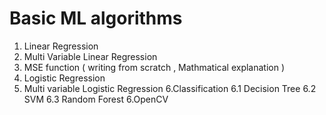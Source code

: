 # Basic ML algorithms #

1. Linear Regression
2. Multi Variable Linear Regression
3. MSE function ( writing from scratch , Mathmatical explanation )
4. Logistic Regression
5. Multi variable Logistic Regression
6.Classification
   6.1  Decision Tree
   6.2  SVM
   6.3  Random Forest
6.OpenCV

